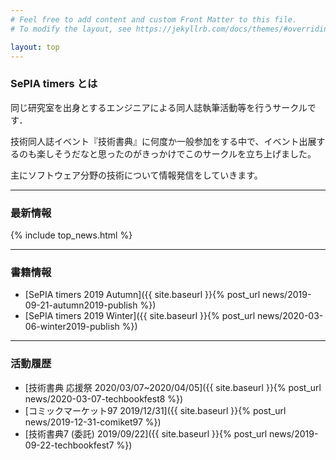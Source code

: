 ```yaml
---
# Feel free to add content and custom Front Matter to this file.
# To modify the layout, see https://jekyllrb.com/docs/themes/#overriding-theme-defaults

layout: top
---
```


### SePIA timers とは

同じ研究室を出身とするエンジニアによる同人誌執筆活動等を行うサークルです．

技術同人誌イベント『技術書典』に何度か一般参加をする中で、イベント出展するのも楽しそうだなと思ったのがきっかけでこのサークルを立ち上げました。

主にソフトウェア分野の技術について情報発信をしていきます。

<hr>

### 最新情報

{% include top_news.html %}

<hr>

### 書籍情報

- [SePIA timers 2019 Autumn]({{ site.baseurl }}{% post_url news/2019-09-21-autumn2019-publish %})
- [SePIA timers 2019 Winter]({{ site.baseurl }}{% post_url news/2020-03-06-winter2019-publish %})

<hr>

### 活動履歴

- [技術書典 応援祭 2020/03/07~2020/04/05]({{ site.baseurl }}{% post_url news/2020-03-07-techbookfest8 %})
- [コミックマーケット97 2019/12/31]({{ site.baseurl }}{% post_url news/2019-12-31-comiket97 %})
- [技術書典7 (委託) 2019/09/22]({{ site.baseurl }}{% post_url news/2019-09-22-techbookfest7 %})
